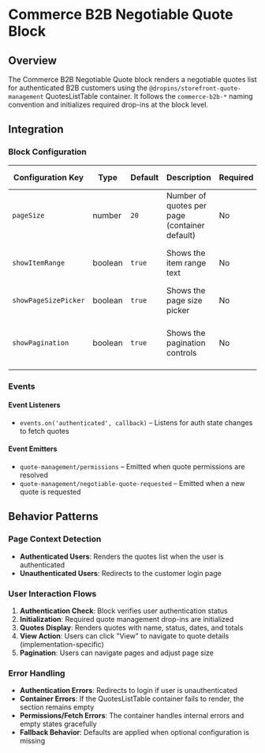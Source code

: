 # Commerce B2B Negotiable Quote Block

## Overview

The Commerce B2B Negotiable Quote block renders a negotiable quotes list for authenticated B2B customers using the `@dropins/storefront-quote-management` QuotesListTable container. It follows the `commerce-b2b-*` naming convention and initializes required drop-ins at the block level.

## Integration

### Block Configuration

| Configuration Key    | Type    | Default | Description                                   | Required | Side Effects                           |
| -------------------- | ------- | ------- | --------------------------------------------- | -------- | -------------------------------------- |
| `pageSize`           | number  | `20`    | Number of quotes per page (container default) | No       | Controls pagination behavior           |
| `showItemRange`      | boolean | `true`  | Shows the item range text                     | No       | Affects pagination UI visibility       |
| `showPageSizePicker` | boolean | `true`  | Shows the page size picker                    | No       | Affects pagination controls            |
| `showPagination`     | boolean | `true`  | Shows the pagination controls                 | No       | Affects page navigation between quotes |

<!-- ### URL Parameters

No URL parameters directly affect this block's behavior. -->

<!-- ### Local Storage

No localStorage keys are used by this block. -->

### Events

#### Event Listeners

- `events.on('authenticated', callback)` – Listens for auth state changes to fetch quotes

#### Event Emitters

- `quote-management/permissions` – Emitted when quote permissions are resolved
- `quote-management/negotiable-quote-requested` – Emitted when a new quote is requested

## Behavior Patterns

### Page Context Detection

- **Authenticated Users**: Renders the quotes list when the user is authenticated
- **Unauthenticated Users**: Redirects to the customer login page

### User Interaction Flows

1. **Authentication Check**: Block verifies user authentication status
2. **Initialization**: Required quote management drop-ins are initialized
3. **Quotes Display**: Renders quotes with name, status, dates, and totals
4. **View Action**: Users can click "View" to navigate to quote details (implementation-specific)
5. **Pagination**: Users can navigate pages and adjust page size

### Error Handling

- **Authentication Errors**: Redirects to login if user is unauthenticated
- **Container Errors**: If the QuotesListTable container fails to render, the section remains empty
- **Permissions/Fetch Errors**: The container handles internal errors and empty states gracefully
- **Fallback Behavior**: Defaults are applied when optional configuration is missing
